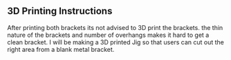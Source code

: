 ## 3D Printing Instructions
After printing both brackets its not advised to 3D print the brackets. the thin nature of the brackets and number of overhangs makes it hard to get a clean bracket. I will be making a 3D printed Jig so that users can cut out the right area from a blank metal bracket. 
